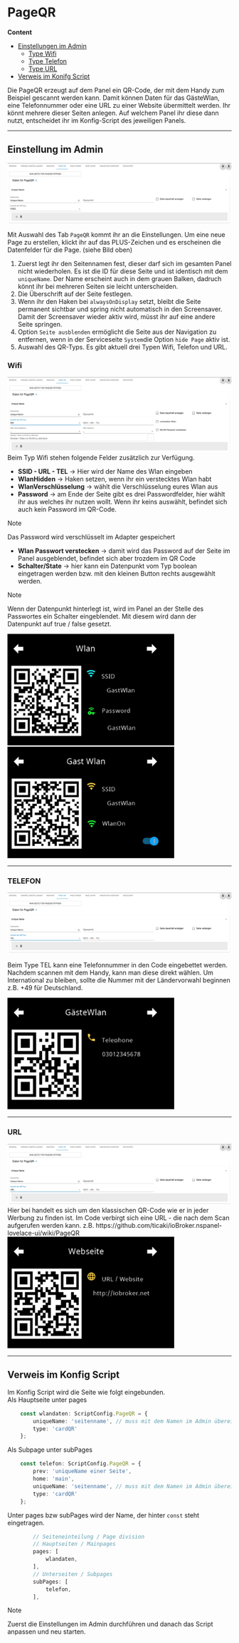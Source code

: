 <!-- TODO: Translate from German to Nederlands -->

# PageQR  
**Content**  
+ [Einstellungen im Admin](#einstellung-im-admin)  
    + [Type Wifi](#wifi)  
    + [Type Telefon](#telefon)  
    + [Type URL](#url)  
+ [Verweis im Konifg Script](#verweis-im-konfig-script)  

Die PageQR erzeugt auf dem Panel ein QR-Code, der mit dem Handy zum Beispiel gescannt werden kann. Damit können Daten für das GästeWlan, eine Telefonnummer oder eine URL zu einer Website übermittelt werden. Ihr könnt mehrere dieser Seiten anlegen. Auf welchem Panel ihr diese dann nutzt, entscheidet ihr im Konfig-Script des jeweiligen Panels.  

---  
## Einstellung im Admin
<img alt= 'PageQR Free' src='../Pictures/pageQR/pageQRFree.png'>  
  
Mit Auswahl des Tab `PageQR` kommt ihr an die Einstellungen. Um eine neue Page zu erstellen, klickt ihr auf das PLUS-Zeichen und es erscheinen die Datenfelder für die Page. (siehe Bild oben)  
1. Zuerst legt ihr den Seitennamen fest, dieser darf sich im gesamten Panel nicht wiederholen. Es ist die ID für diese Seite und ist identisch mit dem `uniqueName`. Der Name erscheint auch in dem grauen Balken, dadruch könnt ihr bei mehreren Seiten sie leicht unterscheiden.
2. Die Überschrift auf der Seite festlegen.
3. Wenn ihr den Haken bei `alwaysOnDisplay` setzt, bleibt die Seite permanent sichtbar und spring nicht automatisch in den Screensaver. Damit der Screensaver wieder aktiv wird, müsst ihr auf eine andere Seite springen.  
4. Option `Seite ausblenden` ermöglicht die Seite aus der Navigation zu entfernen, wenn in der Serviceseite `System`die Option `hide Page` aktiv ist.  
5. Auswahl des QR-Typs. Es gibt aktuell drei Typen Wifi, Telefon und URL. 
  
### Wifi  
<img alt='PageQR Wifi' src='../Pictures/pageQR/pageQRWifi.png'>  
Beim Typ Wifi stehen folgende Felder zusätzlich zur Verfügung.  

- **SSID - URL - TEL** -> Hier wird der Name des Wlan eingeben  
- **WlanHidden** -> Haken setzen, wenn ihr ein verstecktes Wlan habt  
- **WlanVerschlüsselung** -> wählt die Verschlüsselung eures Wlan aus  
- **Password** -> am Ende der Seite gibt es drei Passwordfelder, hier wählt ihr aus welches ihr nutzen wollt. Wenn ihr keins auswählt, befindet sich auch kein Password im QR-Code.  

> [!Note]  
>Das Password wird verschlüsselt im Adapter gespeichert  
  
- **Wlan Passwort verstecken** -> damit wird das Password auf der Seite im Panel ausgeblendet, befindet sich aber trozdem im QR Code  
- **Schalter/State** -> hier kann ein Datenpunkt vom Typ boolean eingetragen werden bzw. mit den kleinen Button rechts ausgewählt werden.  

> [!Note]  
> Wenn der Datenpunkt hinterlegt ist, wird im Panel an der Stelle des Passwortes ein Schalter eingeblendet. Mit diesem wird dann der Datenpunkt auf true / false gesetzt.  

<img alt='panelWifi' src='../Pictures/pageQR/panelPageQRWifiPW.png' height='250' ><img alt='panelWifi' src='../Pictures/pageQR/panelPageQRWifiSwitch.png' height='250' >  

---  

### TELEFON  
<img alt='PageQR TEL' src='../Pictures/pageQR/pageQRTel.png'>  
  
Beim Type TEL kann eine Telefonnummer in den Code eingebettet werden. Nachdem scannen mit dem Handy, kann man diese direkt wählen. Um International zu bleiben, sollte die Nummer mit der Ländervorwahl beginnen z.B. +49 für Deutschland.  

<img alt='panelWifi' src='../Pictures/pageQR/panelPageQRTelefon.png' height='250' >  

---  

### URL
<img alt='PageQR URL' src='../Pictures/pageQR/pageQRUrl.png'>  
Hier bei handelt es sich um den klassischen QR-Code wie er in jeder Werbung zu finden ist. Im Code verbirgt sich eine URL - die nach dem Scan aufgerufen werden kann. z.B. https://github.com/ticaki/ioBroker.nspanel-lovelace-ui/wiki/PageQR  

<img alt='panelWifi' src='../Pictures/pageQR/panelPageQRURL.png' height='250' >  
  
---  

## Verweis im Konfig Script
Im Konfig Script wird die Seite wie folgt eingebunden.  
Als Hauptseite unter pages
```typescript
    const wlandaten: ScriptConfig.PageQR = {
        uniqueName: 'seitenname', // muss mit dem Namen im Admin übereinstimmen
        type: 'cardQR'
    };
```  

Als Subpage unter subPages  
```typescript
    const telefon: ScriptConfig.PageQR = {
        prev: 'uniqueName einer Seite',
        home: 'main',
        uniqueName: 'seitenname', // muss mit dem Namen im Admin übereinstimmen
        type: 'cardQR'
    };
```  
Unter pages bzw subPages wird der Name, der hinter `const` steht eingetragen.  
```typescript
        // Seiteneinteilung / Page division
        // Hauptseiten / Mainpages
        pages: [
            wlandaten,
        ],
        // Unterseiten / Subpages
        subPages: [
            telefon,
        ],
```  

> [!Note]  
> Zuerst die Einstellungen im Admin durchführen und danach das Script anpassen und neu starten.